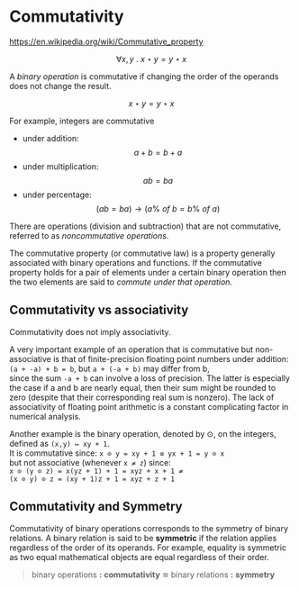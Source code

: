 # Commutativity

https://en.wikipedia.org/wiki/Commutative_property

$$\forall x,y\ .\ x \star y = y \star x$$


A *binary operation* is commutative if changing the order of the operands does not change the result.

$$x \star y = y \star x$$

For example, integers are commutative
- under addition: $$a+b=b+a$$
- under multiplication: $$ab=ba$$
- under percentage: $$(ab=ba) \to (a\%\ of\ b = b\%\ of\ a)$$

There are operations (division and subtraction) that are not commutative, referred to as *noncommutative operations*.

The commutative property (or commutative law) is a property generally associated with binary operations and functions. If the commutative property holds for a pair of elements under a certain binary operation then the two elements are said to *commute under that operation*.

## Commutativity vs associativity

Commutativity does not imply associativity.

A very important example of an operation that is commutative but non-associative is that of finite-precision floating point numbers under addition:    
`(a + -a) + b = b`, but `a + (-a + b)` may differ from b,   
since the sum `-a + b` can involve a loss of precision. The latter is especially the case if a and b are nearly equal, then their sum might be rounded to zero (despite that their corresponding real sum is nonzero). The lack of associativity of floating point arithmetic is a constant complicating factor in numerical analysis.

Another example is the binary operation, denoted by ⊙, on the integers, defined as `(x,y) ↦ xy + 1`.     
It is commutative since: `x ⊙ y = xy + 1 ≡ yx + 1 = y ⊙ x`    
but not associative (whenever `x ≠ z`) since:    
`x ⊙ (y ⊙ z) = x(yz + 1) + 1 = xyz + x + 1 ≠`    
`(x ⊙ y) ⊙ z = (xy + 1)z + 1 = xyz + z + 1`


## Commutativity and Symmetry

Commutativity of binary operations corresponds to the symmetry of binary relations. A binary relation is said to be **symmetric** if the relation applies regardless of the order of its operands. For example, equality is symmetric as two equal mathematical objects are equal regardless of their order.

> binary operations **:** **commutativity** ≋ binary relations **:** **symmetry**
